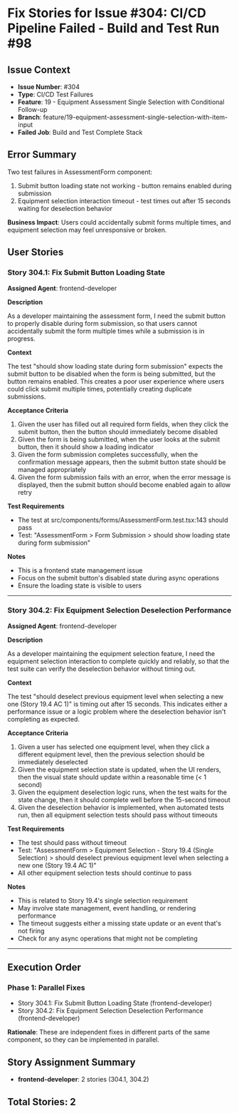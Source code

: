 # Fix Stories for Issue #304: CI/CD Pipeline Failed - Build and Test Run #98

## Issue Context

- **Issue Number**: #304
- **Type**: CI/CD Test Failures
- **Feature**: 19 - Equipment Assessment Single Selection with Conditional Follow-up
- **Branch**: feature/19-equipment-assessment-single-selection-with-item-input
- **Failed Job**: Build and Test Complete Stack

## Error Summary

Two test failures in AssessmentForm component:
1. Submit button loading state not working - button remains enabled during submission
2. Equipment selection interaction timeout - test times out after 15 seconds waiting for deselection behavior

**Business Impact**: Users could accidentally submit forms multiple times, and equipment selection may feel unresponsive or broken.

## User Stories

### Story 304.1: Fix Submit Button Loading State

**Assigned Agent**: frontend-developer

**Description**

As a developer maintaining the assessment form, I need the submit button to properly disable during form submission, so that users cannot accidentally submit the form multiple times while a submission is in progress.

**Context**

The test "should show loading state during form submission" expects the submit button to be disabled when the form is being submitted, but the button remains enabled. This creates a poor user experience where users could click submit multiple times, potentially creating duplicate submissions.

**Acceptance Criteria**

1. Given the user has filled out all required form fields, when they click the submit button, then the button should immediately become disabled
2. Given the form is being submitted, when the user looks at the submit button, then it should show a loading indicator
3. Given the form submission completes successfully, when the confirmation message appears, then the submit button state should be managed appropriately
4. Given the form submission fails with an error, when the error message is displayed, then the submit button should become enabled again to allow retry

**Test Requirements**

- The test at src/components/forms/AssessmentForm.test.tsx:143 should pass
- Test: "AssessmentForm > Form Submission > should show loading state during form submission"

**Notes**

- This is a frontend state management issue
- Focus on the submit button's disabled state during async operations
- Ensure the loading state is visible to users

---

### Story 304.2: Fix Equipment Selection Deselection Performance

**Assigned Agent**: frontend-developer

**Description**

As a developer maintaining the equipment selection feature, I need the equipment selection interaction to complete quickly and reliably, so that the test suite can verify the deselection behavior without timing out.

**Context**

The test "should deselect previous equipment level when selecting a new one (Story 19.4 AC 1)" is timing out after 15 seconds. This indicates either a performance issue or a logic problem where the deselection behavior isn't completing as expected.

**Acceptance Criteria**

1. Given a user has selected one equipment level, when they click a different equipment level, then the previous selection should be immediately deselected
2. Given the equipment selection state is updated, when the UI renders, then the visual state should update within a reasonable time (< 1 second)
3. Given the equipment deselection logic runs, when the test waits for the state change, then it should complete well before the 15-second timeout
4. Given the deselection behavior is implemented, when automated tests run, then all equipment selection tests should pass without timeouts

**Test Requirements**

- The test should pass without timeout
- Test: "AssessmentForm > Equipment Selection - Story 19.4 (Single Selection) > should deselect previous equipment level when selecting a new one (Story 19.4 AC 1)"
- All other equipment selection tests should continue to pass

**Notes**

- This is related to Story 19.4's single selection requirement
- May involve state management, event handling, or rendering performance
- The timeout suggests either a missing state update or an event that's not firing
- Check for any async operations that might not be completing

---

## Execution Order

### Phase 1: Parallel Fixes
- Story 304.1: Fix Submit Button Loading State (frontend-developer)
- Story 304.2: Fix Equipment Selection Deselection Performance (frontend-developer)

**Rationale**: These are independent fixes in different parts of the same component, so they can be implemented in parallel.

## Story Assignment Summary

- **frontend-developer**: 2 stories (304.1, 304.2)

## Total Stories: 2

